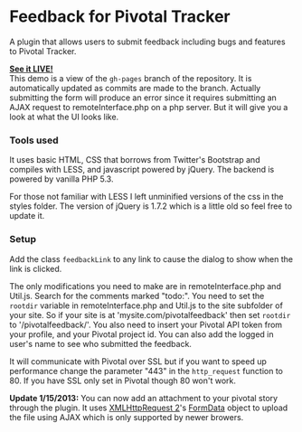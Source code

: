 Feedback for Pivotal Tracker
===============

A plugin that allows users to submit feedback including bugs and features to Pivotal Tracker.

[**See it LIVE!**](http://bruffridge.github.com/PivotalFeedback)<br />
This demo is a view of the `gh-pages` branch of the repository. It is automatically updated as commits are made to the branch.
Actually submitting the form will produce an error since it requires submitting an AJAX request to remoteInterface.php on a php server. But it will give you a look at what the UI looks like.

### Tools used

It uses basic HTML, CSS that borrows from Twitter's Bootstrap and compiles with LESS, and javascript powered by jQuery. The backend is powered by vanilla PHP 5.3.

For those not familiar with LESS I left unminified versions of the css in the styles folder. The version of jQuery is 1.7.2 which is a little old so feel free to update it.

### Setup

Add the class ```feedbackLink``` to any link to cause the dialog to show when the link is clicked.

The only modifications you need to make are in remoteInterface.php and Util.js. Search for the comments marked "todo:". You need to set the ```rootdir``` variable in remoteInterface.php and Util.js to the site subfolder of your site. So if your site is at 'mysite.com/pivotalfeedback' then set ```rootdir``` to '/pivotalfeedback/'. You also need to insert your Pivotal API token from your profile, and your Pivotal project id. You can also add the logged in user's name to see who submitted the feedback.

It will communicate with Pivotal over SSL but if you want to speed up performance change the parameter "443" in the ```http_request``` function to 80. If you have SSL only set in Pivotal though 80 won't work.

**Update 1/15/2013:** You can now add an attachment to your pivotal story through the plugin. It uses [XMLHttpRequest 2](http://caniuse.com/#feat=xhr2)'s [FormData](https://developer.mozilla.org/en-US/docs/DOM/XMLHttpRequest/FormData) object to upload the file using AJAX which is only supported by newer browers.

